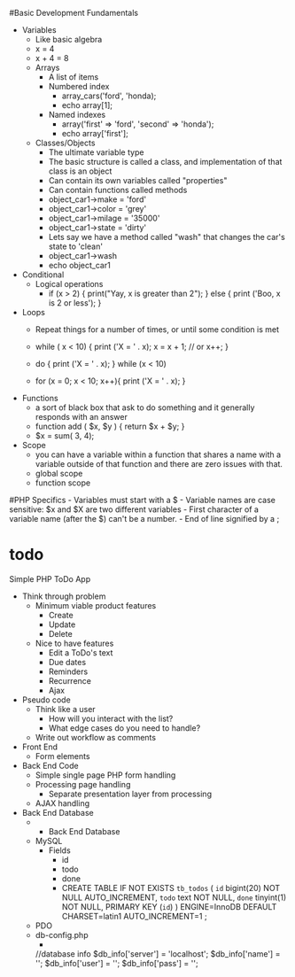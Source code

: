 #Basic Development Fundamentals
- Variables
    - Like basic algebra 
    - x = 4
    - x + 4 = 8
    - Arrays
        - A list of items 
        - Numbered index 
            - array_cars('ford', 'honda);
            - echo array[1];
        - Named indexes 
            - array('first' => 'ford', 'second' => 'honda');
            - echo array['first'];
    - Classes/Objects
        - The ultimate variable type
        - The basic structure is called a class, and implementation of that class is an object
        - Can contain its own variables called "properties"
        - Can contain functions called methods
        - object_car1->make = 'ford'
        - object_car1->color = 'grey'
        - object_car1->milage = '35000'
        - object_car1->state = 'dirty'
        - Lets say we have a method called "wash" that changes the car's state to 'clean'
        - object_car1->wash
        - echo object_car1
- Conditional
    - Logical operations
        - if (x > 2) { 
            print("Yay, x is greater than 2"); 
           } else { 
            print ('Boo, x is 2 or less'); 
           }
- Loops
    - Repeat things for a number of times, or until some condition is met
    - while ( x < 10) { 
        print ('X = ' . x);
        x = x + 1; // or x++;
       }
    - do {
        print ('X = ' . x);
    } while (x < 10)
    
    - for (x = 0; x < 10; x++){
        print ('X = ' . x);
       }
- Functions
    - a sort of black box that ask to do something and it generally responds with an answer
    - function add ( $x, $y ) {
        return $x + $y;
       }  
    - $x = sum( 3, 4);
- Scope
    - you can have a variable within a function that shares a name with a variable outside of that function and there are zero issues with that.
    - global scope
    - function scope

#PHP Specifics
    - Variables must start with a $
    - Variable names are case sensitive: $x and $X are two different variables
    - First character of a variable name (after the $) can't be a number.
    - End of line signified by a ;

# todo
Simple PHP ToDo App

- Think through problem
    - Minimum viable product features
        - Create
        - Update
        - Delete
    - Nice to have features
        - Edit a ToDo's text
        - Due dates
        - Reminders
        - Recurrence
        - Ajax
- Pseudo code
    - Think like a user
        - How will you interact with the list?
        - What edge cases do you need to handle?
    - Write out workflow as comments
- Front End
    - Form elements
- Back End Code
    - Simple single page PHP form handling
    - Processing page handling
        - Separate presentation layer from processing
    - AJAX handling
- Back End Database
    - - Back End Database
    - MySQL
        - Fields
            - id
            - todo
            - done
            - CREATE TABLE IF NOT EXISTS `tb_todos` (
              `id` bigint(20) NOT NULL AUTO_INCREMENT,
              `todo` text NOT NULL,
              `done` tinyint(1) NOT NULL,
              PRIMARY KEY (`id`)
            ) ENGINE=InnoDB DEFAULT CHARSET=latin1 AUTO_INCREMENT=1 ;
    - PDO
    - db-config.php
        - <?php
        //database info
        $db_info['server'] = 'localhost';
        $db_info['name'] = '';
        $db_info['user'] = '';
        $db_info['pass'] = '';
        
